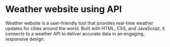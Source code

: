 # Weather website using API
Weather website is a user-friendly tool that provides real-time weather updates for cities around the world. Built with HTML, CSS, and JavaScript, it connects to a weather API to deliver accurate data in an engaging, responsive design.
